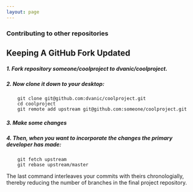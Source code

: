 ```yaml
---
layout: page
---
```


### Contributing to other repositories

## Keeping A GitHub Fork Updated

##### 1. Fork repository someone/coolproject to dvanic/coolproject.
##### 2. Now clone it down to your desktop:


        git clone git@github.com:dvanic/coolproject.git
        cd coolproject
        git remote add upstream git@github.com:someone/coolproject.git

##### 3. Make some changes
##### 4. Then, when you want to incorporate the changes the primary developer has made:


        git fetch upstream
        git rebase upstream/master

The last command interleaves your commits with theirs chronologially, thereby reducing the number of branches in the final project repository.
